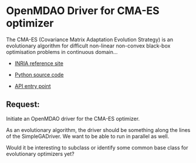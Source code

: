# OpenMDAO Driver for CMA-ES optimizer

The CMA-ES (Covariance Matrix Adaptation Evolution Strategy) is an evolutionary algorithm for difficult non-linear non-convex black-box optimisation problems in continuous domain... 

* [INRIA reference site](http://cma.gforge.inria.fr)

* [Python source code](https://github.com/CMA-ES/pycma)  

* [API entry point](http://cma.gforge.inria.fr/apidocs-pycma/cma.html)

## Request:
Initiate an OpenMDAO driver for the CMA-ES optimizer.

As an evolutionary algorithm, the driver should be something along the lines of the SimpleGADriver. 
We want to be able to run in parallel as well. 

Would it be interesting to subclass or identify some common base class for evolutionary optimizers yet? 

